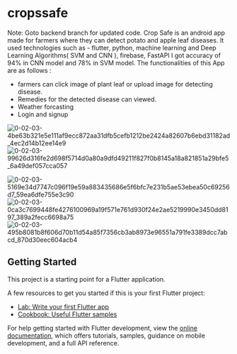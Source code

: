 # cropssafe
Note: Goto backend branch for updated code.
Crop Safe is an android app made for farmers where they can detect potato and apple leaf diseases.
It used technologies such as - flutter, python, machine learning and Deep Learning Algorithms( SVM and CNN ), firebase, FastAPI
I got accuracy of 94% in CNN model and 78% in SVM model.
The functionalities of this App are as follows :
 - farmers can click image of plant leaf or upload image for detecting disease.
 - Remedies for the detected disease can viewed.
 - Weather forcasting
 - Login and signup


![0-02-03-4be63b321e5e111af9ecc872aa31dfb5cefb1212be2424a82607b6ebd31182ad_4ec2d14b12ee14e9](https://github.com/Rijankunwar3691/Potato-and-Apple-Leaf-Disease-Detection/assets/108559923/9452b170-58e1-4809-996d-6deb8139d557)
![0-02-03-99626d316fe2d698f5714d0a80a9dfd49211f827f0b8145a18a821851a29bfe5_6a49def057cca057](https://github.com/Rijankunwar3691/Potato-and-Apple-Leaf-Disease-Detection/assets/108559923/fca4230d-3054-4cf6-a6f5-12ed7d7fa6b5)

![0-02-03-5169e34d7747c096f19e59a883435686e5f6bfc7e231b5ae53ebea50c69256d7_59ea6dfe755e3c90](https://github.com/Rijankunwar3691/Potato-and-Apple-Leaf-Disease-Detection/assets/108559923/4dc1a2a0-60f3-46bd-923b-3948f5a8c1a0)
![0-02-03-0ca3c7699448fe4276100969a19f571e761d930f24e2ae5219990e3450dd8197_389a2fecc6698a75](https://github.com/Rijankunwar3691/Potato-and-Apple-Leaf-Disease-Detection/assets/108559923/00207470-9b22-4b56-9a28-19fc149aa253)
![0-02-03-495b8081b8f606d70b11d54a85f7356cb3ab8973e96551a791fe3389dcc7abcd_870d30eec604acb4](https://github.com/Rijankunwar3691/Potato-and-Apple-Leaf-Disease-Detection/assets/108559923/0eedf6f5-b039-440f-b797-a49253199c9f)

## Getting Started

This project is a starting point for a Flutter application.

A few resources to get you started if this is your first Flutter project:

- [Lab: Write your first Flutter app](https://docs.flutter.dev/get-started/codelab)
- [Cookbook: Useful Flutter samples](https://docs.flutter.dev/cookbook)

For help getting started with Flutter development, view the
[online documentation](https://docs.flutter.dev/), which offers tutorials,
samples, guidance on mobile development, and a full API reference.
